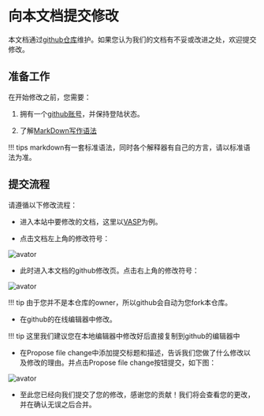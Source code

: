 # 向本文档提交修改

本文档通过[github仓库](https://github.com/SJTU-HPC/docs.hpc.sjtu.edu.cn)维护。如果您认为我们的文档有不妥或改进之处，欢迎提交修改。

## 准备工作

在开始修改之前，您需要：

1. 拥有一个[github账号](https://github.com/)，并保持登陆状态。

2. 了解[MarkDown写作语法](https://coding.net/help/doc/project/markdown.html)

!!! tips
    markdown有一套标准语法，同时各个解释器有自己的方言，请以标准语法为准。

## 提交流程

请遵循以下修改流程：

- 进入本站中要修改的文档，这里以[VASP](https://docs.hpc.sjtu.edu.cn/application/VASP/)为例。

- 点击文档左上角的修改符号：

![avator](../img/contrib_modify_logo.png)

- 此时进入本文档的github修改页。点击右上角的修改符号：

![avator](../img/contribut_github_modify.png)

!!! tip
    由于您并不是本仓库的owner，所以github会自动为您fork本仓库。

- 在github的在线编辑器中修改。

!!! tip
    这里我们建议您在本地编辑器中修改好后直接复制到github的编辑器中

- 在Propose file change中添加提交标题和描述，告诉我们您做了什么修改以及修改的理由。并点击Propose file change按钮提交，如下图：

![avator](../img/contribut_github_commit.png)

- 至此您已经向我们提交了您的修改，感谢您的贡献！我们将会查看您的更改，并在确认无误之后合并。

